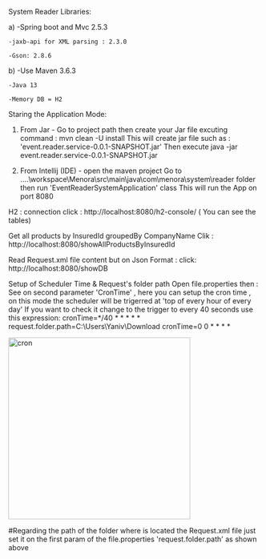System Reader Libraries:


a) -Spring boot and Mvc 2.5.3

    -jaxb-api for XML parsing : 2.3.0
   
    -Gson: 2.8.6
   
b)  -Use Maven 3.6.3

    -Java 13
    
    -Memory DB = H2   

Staring the Application Mode:
1) From Jar - Go to project path then create your Jar file excuting command : mvn clean -U install
This will create jar file such as :  'event.reader.service-0.0.1-SNAPSHOT.jar'
Then execute java -jar event.reader.service-0.0.1-SNAPSHOT.jar

2) From Intellij (IDE) - open the maven project 
Go to ....\workspace\Menora\src\main\java\com\menora\system\reader folder then run 'EventReaderSystemApplication' class
This will run the App on port 8080

H2 : connection
click : http://localhost:8080/h2-console/ ( You can see the tables)

Get all products by InsuredId groupedBy CompanyName
Clik : http://localhost:8080/showAllProductsByInsuredId

Read Request.xml file content but on Json Format :
click: http://localhost:8080/showDB


Setup of Scheduler Time & Request's folder path 
Open file.properties then :
See on second parameter 'CronTime' , here you can setup the cron time , on this mode the scheduler will be trigerred at 'top of every hour of every day'
If you want to check it change to the trigger to every 40 seconds use this expression: cronTime=*/40 * * * * *
request.folder.path=C:\\Users\\Yaniv\\Download
cronTime=0 0 * * * *

<img width="363" alt="cron" src="https://user-images.githubusercontent.com/94252702/141673988-ebbdd475-7e67-44a3-93e1-716cb70e340a.PNG">


#Regarding the path of the folder where is located the Request.xml file just set it on the first param of the file.properties 'request.folder.path' as shown above
